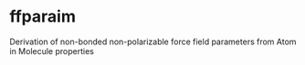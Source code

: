 # ffparaim
Derivation of non-bonded non-polarizable force field parameters from Atom in Molecule properties
